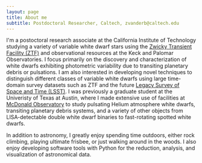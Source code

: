 ```yaml
---
layout: page
title: About me
subtitle: Postdoctoral Researcher, Caltech, zvanderb@caltech.edu
---
```


I'm a postoctoral research associate at the California Institute of Technology studying a variety of variable white dwarf stars using the [Zwicky Transient Facility (ZTF)](https://www.ztf.caltech.edu/) and observational resources at the Keck and Palomar Observatories. I focus primarily on the discovery and characterization of white dwarfs exhibiting photometric variability due to transiting planetary debris or pulsations. I am also interested in developing novel techniques to distinguish different classes of variable white dwarfs using large time-domain survey datasets such as ZTF and the future [Legacy Survey of Space and Time (LSST)](https://www.lsst.org/). I was previously a graduate student at the Univeristy of Texas at Austin, where I made extensive use of facilities at [McDonald Observatory](http://mcdonaldobservatory.org/) to study pulsating Helium atmosphere white dwarfs, transiting planetary debris systems, and a variety of other objects from LISA-detectable double white dwarf binaries to fast-rotating spotted white dwarfs.

In addition to astronomy, I greatly enjoy spending time outdoors, either rock climbing, playing ultimate frisbee, or just walking around in the woods.  I also enjoy developing software tools with Python for the reduction, analysis, and visualization of astronomical data.
